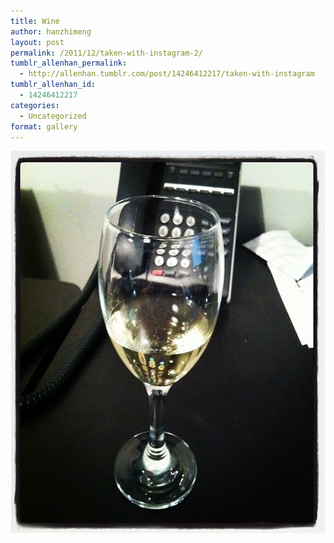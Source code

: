 ```yaml
---
title: Wine
author: hanzhimeng
layout: post
permalink: /2011/12/taken-with-instagram-2/
tumblr_allenhan_permalink:
  - http://allenhan.tumblr.com/post/14246412217/taken-with-instagram
tumblr_allenhan_id:
  - 14246412217
categories:
  - Uncategorized
format: gallery
---
```

[<img class="alignnone size-full wp-image-530" alt="tumblr_lw85xdu4zk1qzkacto1_" src="/images/uploads/2013/03/tumblr_lw85xdu4zk1qzkacto1_.jpg" width="612" height="612" />][1]

 [1]: /images/uploads/2013/03/tumblr_lw85xdu4zk1qzkacto1_.jpg
